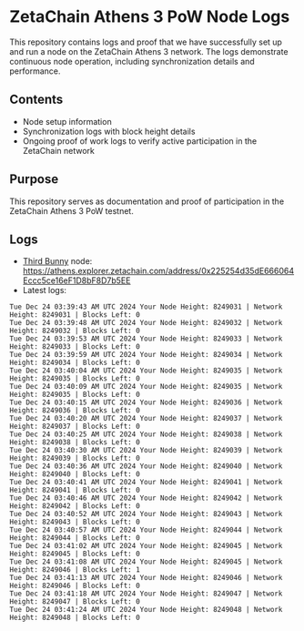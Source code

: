 # ZetaChain Athens 3 PoW Node Logs
This repository contains logs and proof that we have successfully set up and run a node on the ZetaChain Athens 3 network. The logs demonstrate continuous node operation, including synchronization details and performance.

## Contents
- Node setup information
- Synchronization logs with block height details
- Ongoing proof of work logs to verify active participation in the ZetaChain network

## Purpose
This repository serves as documentation and proof of participation in the ZetaChain Athens 3 PoW testnet.

## Logs

- [Third Bunny](https://thirdbunny.xyz/) node: https://athens.explorer.zetachain.com/address/0x225254d35dE666064Eccc5ce16eF1D8bF8D7b5EE
- Latest logs:
```
Tue Dec 24 03:39:43 AM UTC 2024 Your Node Height: 8249031 | Network Height: 8249031 | Blocks Left: 0
Tue Dec 24 03:39:48 AM UTC 2024 Your Node Height: 8249032 | Network Height: 8249032 | Blocks Left: 0
Tue Dec 24 03:39:53 AM UTC 2024 Your Node Height: 8249033 | Network Height: 8249033 | Blocks Left: 0
Tue Dec 24 03:39:59 AM UTC 2024 Your Node Height: 8249034 | Network Height: 8249034 | Blocks Left: 0
Tue Dec 24 03:40:04 AM UTC 2024 Your Node Height: 8249035 | Network Height: 8249035 | Blocks Left: 0
Tue Dec 24 03:40:09 AM UTC 2024 Your Node Height: 8249035 | Network Height: 8249035 | Blocks Left: 0
Tue Dec 24 03:40:15 AM UTC 2024 Your Node Height: 8249036 | Network Height: 8249036 | Blocks Left: 0
Tue Dec 24 03:40:20 AM UTC 2024 Your Node Height: 8249037 | Network Height: 8249037 | Blocks Left: 0
Tue Dec 24 03:40:25 AM UTC 2024 Your Node Height: 8249038 | Network Height: 8249038 | Blocks Left: 0
Tue Dec 24 03:40:30 AM UTC 2024 Your Node Height: 8249039 | Network Height: 8249039 | Blocks Left: 0
Tue Dec 24 03:40:36 AM UTC 2024 Your Node Height: 8249040 | Network Height: 8249040 | Blocks Left: 0
Tue Dec 24 03:40:41 AM UTC 2024 Your Node Height: 8249041 | Network Height: 8249041 | Blocks Left: 0
Tue Dec 24 03:40:46 AM UTC 2024 Your Node Height: 8249042 | Network Height: 8249042 | Blocks Left: 0
Tue Dec 24 03:40:52 AM UTC 2024 Your Node Height: 8249043 | Network Height: 8249043 | Blocks Left: 0
Tue Dec 24 03:40:57 AM UTC 2024 Your Node Height: 8249044 | Network Height: 8249044 | Blocks Left: 0
Tue Dec 24 03:41:02 AM UTC 2024 Your Node Height: 8249045 | Network Height: 8249045 | Blocks Left: 0
Tue Dec 24 03:41:08 AM UTC 2024 Your Node Height: 8249045 | Network Height: 8249046 | Blocks Left: 1
Tue Dec 24 03:41:13 AM UTC 2024 Your Node Height: 8249046 | Network Height: 8249046 | Blocks Left: 0
Tue Dec 24 03:41:18 AM UTC 2024 Your Node Height: 8249047 | Network Height: 8249047 | Blocks Left: 0
Tue Dec 24 03:41:24 AM UTC 2024 Your Node Height: 8249048 | Network Height: 8249048 | Blocks Left: 0
```

